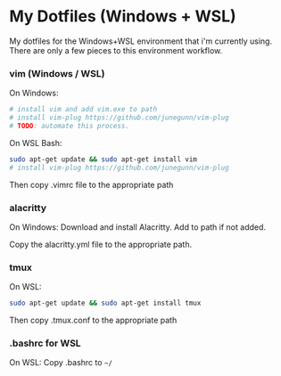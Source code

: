 # My Dotfiles (Windows + WSL)

My dotfiles for the Windows+WSL environment that i'm currently using. There are
only a few pieces to this environment workflow.

### vim (Windows / WSL)

On Windows:
```powershell
# install vim and add vim.exe to path
# install vim-plug https://github.com/junegunn/vim-plug
# TODO: automate this process.
```

On WSL Bash:
```sh
sudo apt-get update && sudo apt-get install vim
# install vim-plug https://github.com/junegunn/vim-plug
```

Then copy .vimrc file to the appropriate path


### alacritty

On Windows: Download and install Alacritty. Add to path if not added.

Copy the alacritty.yml file to the appropriate path.


### tmux

On WSL:
```sh
sudo apt-get update && sudo apt-get install tmux
```

Then copy .tmux.conf to the appropriate path


### .bashrc for WSL

On WSL: Copy .bashrc to `~/`



